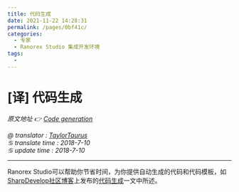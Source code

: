 ```yaml
---
title: 代码生成
date: 2021-11-22 14:28:31
permalink: /pages/0bf41c/
categories:
  - 专家
  - Ranorex Studio 集成开发环境
tags:
  - 
---
```

# [译] 代码生成

*原文地址 👉 [Code generation][0]*

*@ translator : [TaylorTaurus](https://github.com/taylortaurus)*    
*♋ translate time : 2018-7-10*    
*♋ update time : 2018-7-10*  

---

Ranorex Studio可以帮助你节省时间，为你提供自动生成的代码和代码模板，如[SharpDevelop社区博客][1]上发布的[代码生成][2]一文中所述。

[0]: https://www.ranorex.com/help/latest/ranorex-studio-expert/ranorex-studio-ide/code-generation/ 
[1]: http://community.sharpdevelop.net/blogs
[2]: http://community.sharpdevelop.net/blogs/mattward/articles/FeatureTourCodeGeneration.aspx